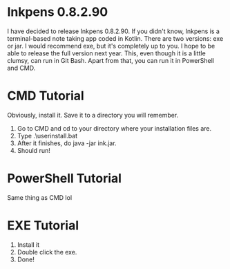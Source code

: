 # Inkpens 0.8.2.90

I have decided to release Inkpens 0.8.2.90. If you didn't know, Inkpens is a terminal-based note taking app coded in Kotlin. There are two versions: exe or jar. I would recommend exe,
but it's completely up to you. I hope to be able to release the full version next year. This, even though it is a little clumsy, can run in Git Bash. Apart from that, you can run it
in PowerShell and CMD.

# CMD Tutorial

Obviously, install it. Save it to a directory you will remember.

1. Go to CMD and cd to your directory where your installation files are.
2. Type .\userinstall.bat
3. After it finishes, do java -jar ink.jar.
4. Should run!

# PowerShell Tutorial

Same thing as CMD lol

# EXE Tutorial

1. Install it
2. Double click the exe.
3. Done!
